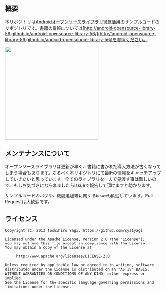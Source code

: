 ## 概要

本リポジトリは[Androidオープンソースライブラリ徹底活用](http://www.amazon.co.jp/gp/product/4798040029/)のサンプルコードのリポジトリです。書籍の情報については[http://android-opensource-library-56.github.io/android-opensource-library-56/](http://android-opensource-library-56.github.io/android-opensource-library-56/)を参照ください。

<img src="http://sys1yagi.github.io/android-opensource-library-56/images/cov.jpg" width="300px"/>

## メンテナンスについて

オープンソースライブラリは更新が早く、書籍に書かれた導入方法が古くなってしまう場合もあります。なるべく本リポジトリにて最新の情報をキャッチアップしていきたいと思っています。全てのライブラリを一人で見渡す事は難しいので、もしお気づきになられましたらissueで報告して頂けますと助かります。

サンプルコードのバグや、機能追加等に関するissueも歓迎しています。Pull Requestは大歓迎です。

## ライセンス

```
Copyright (C) 2013 Toshihiro Yagi. https://github.com/sys1yagi

Licensed under the Apache License, Version 2.0 (the "License");
you may not use this file except in compliance with the License.
You may obtain a copy of the License at

     http://www.apache.org/licenses/LICENSE-2.0

Unless required by applicable law or agreed to in writing, software
distributed under the License is distributed on an "AS IS" BASIS,
WITHOUT WARRANTIES OR CONDITIONS OF ANY KIND, either express or implied.
See the License for the specific language governing permissions and
limitations under the License.
```
